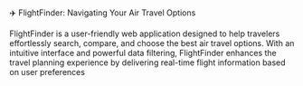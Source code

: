 ✈️ FlightFinder: Navigating Your Air Travel Options

FlightFinder is a user-friendly web application designed to help travelers effortlessly search, compare, and choose the best air travel options. With an intuitive interface and powerful data filtering, FlightFinder enhances the travel planning experience by delivering real-time flight information based on user preferences
